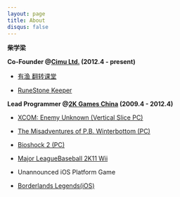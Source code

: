 ```yaml
---
layout: page
title: About
disqus: false
---
```

**柴学梁**

**Co-Founder @[Cimu Ltd.](http://www.cimu.com.cn) (2012.4 - present)**

- [有渔 翻转课堂](http://fz.youyu.im)

- [RuneStone Keeper](http://runestonekeeper.com)

**Lead Programmer @[2K Games China](http://www.2kchina.com/) (2009.4 - 2012.4)**


- [XCOM: Enemy Unknown (Vertical Slice PC)](http://www.xcom.com/enemyunknown/)

- [The Misadventures of P.B. Winterbottom (PC)](http://www.winterbottomgame.com/)

- [Bioshock 2 (PC)](http://www.bioshock2game.com/)

- [Major LeagueBaseball 2K11 Wii](http://2ksports.com/games/mlb2k11/)

- Unannounced iOS Platform Game

- [Borderlands Legends(iOS)](https://itunes.apple.com/us/app/borderlands-legends/id558115921?mt=8)
